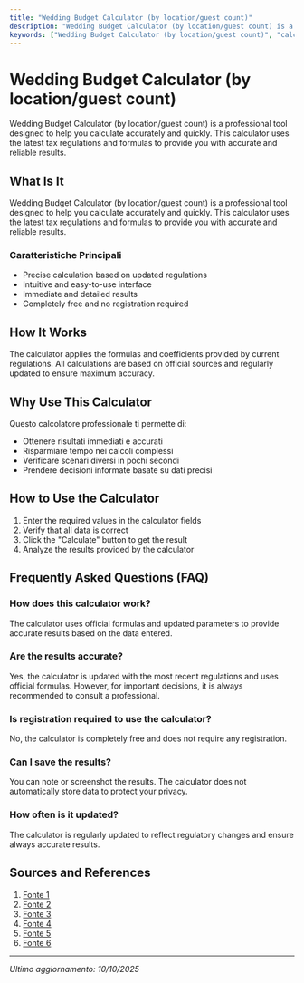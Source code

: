 ```yaml
---
title: "Wedding Budget Calculator (by location/guest count)"
description: "Wedding Budget Calculator (by location/guest count) is a professional tool designed to help you calculate accurately and quickly. This calculator uses the latest tax regulations and formulas to provide you with accurate and reliable results."
keywords: ["Wedding Budget Calculator (by location/guest count)", "calcolatore", "calcolo online"]
---
```


# Wedding Budget Calculator (by location/guest count)

Wedding Budget Calculator (by location/guest count) is a professional tool designed to help you calculate accurately and quickly. This calculator uses the latest tax regulations and formulas to provide you with accurate and reliable results.

## What Is It

Wedding Budget Calculator (by location/guest count) is a professional tool designed to help you calculate accurately and quickly. This calculator uses the latest tax regulations and formulas to provide you with accurate and reliable results.

### Caratteristiche Principali

- Precise calculation based on updated regulations
- Intuitive and easy-to-use interface
- Immediate and detailed results
- Completely free and no registration required

## How It Works

The calculator applies the formulas and coefficients provided by current regulations. All calculations are based on official sources and regularly updated to ensure maximum accuracy.

## Why Use This Calculator

Questo calcolatore professionale ti permette di:

- Ottenere risultati immediati e accurati
- Risparmiare tempo nei calcoli complessi
- Verificare scenari diversi in pochi secondi
- Prendere decisioni informate basate su dati precisi

## How to Use the Calculator

1. Enter the required values in the calculator fields
2. Verify that all data is correct
3. Click the "Calculate" button to get the result
4. Analyze the results provided by the calculator

## Frequently Asked Questions (FAQ)

### How does this calculator work?

The calculator uses official formulas and updated parameters to provide accurate results based on the data entered.

### Are the results accurate?

Yes, the calculator is updated with the most recent regulations and uses official formulas. However, for important decisions, it is always recommended to consult a professional.

### Is registration required to use the calculator?

No, the calculator is completely free and does not require any registration.

### Can I save the results?

You can note or screenshot the results. The calculator does not automatically store data to protect your privacy.

### How often is it updated?

The calculator is regularly updated to reflect regulatory changes and ensure always accurate results.

## Sources and References

1. [Fonte 1](https://wedding.report/index.cfm/action/wedding_cost.estimate_start/)
2. [Fonte 2](https://www.weddingwire.com/wedding-planning/wedding-budget.html)
3. [Fonte 3](https://www.trulyengaging.com/wedding-budget-guide?srsltid=AfmBOopfOQKa96SrM7tHZ87r9LoBYlQz1d8kNi2NEHAGv4i7HwEgA8_o)
4. [Fonte 4](https://weddingguestcalculator.com/)
5. [Fonte 5](https://bridebook.com/uk/wedding-planning-tools/budget)
6. [Fonte 6](https://www.sumaroh.com/wedding-cost-estimator)

---

*Ultimo aggiornamento: 10/10/2025*
